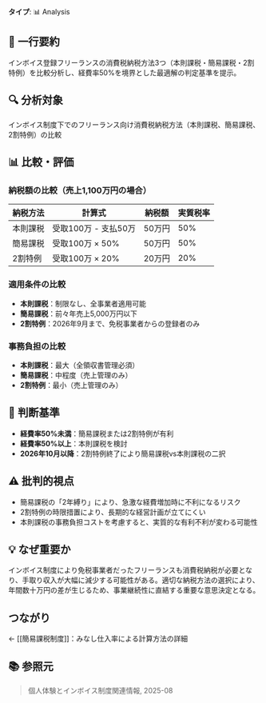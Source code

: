 **タイプ**: 📊 Analysis

## 📝 一行要約
インボイス登録フリーランスの消費税納税方法3つ（本則課税・簡易課税・2割特例）を比較分析し、経費率50%を境界とした最適解の判定基準を提示。

## 🔍 分析対象
インボイス制度下でのフリーランス向け消費税納税方法（本則課税、簡易課税、2割特例）の比較

## 📊 比較・評価

### **納税額の比較**（売上1,100万円の場合）
| 納税方法 | 計算式 | 納税額 | 実質税率 |
|---------|--------|--------|----------|
| 本則課税 | 受取100万 - 支払50万 | 50万円 | 50% |
| 簡易課税 | 受取100万 × 50% | 50万円 | 50% |
| 2割特例 | 受取100万 × 20% | 20万円 | 20% |

### **適用条件の比較**
- **本則課税**：制限なし、全事業者適用可能
- **簡易課税**：前々年売上5,000万円以下
- **2割特例**：2026年9月まで、免税事業者からの登録者のみ

### **事務負担の比較**
- **本則課税**：最大（全領収書管理必須）
- **簡易課税**：中程度（売上管理のみ）
- **2割特例**：最小（売上管理のみ）

## 🎯 判断基準
- **経費率50%未満**：簡易課税または2割特例が有利
- **経費率50%以上**：本則課税を検討
- **2026年10月以降**：2割特例終了により簡易課税vs本則課税の二択

## ⚠️ 批判的視点
- 簡易課税の「2年縛り」により、急激な経費増加時に不利になるリスク
- 2割特例の時限措置により、長期的な経営計画が立てにくい
- 本則課税の事務負担コストを考慮すると、実質的な有利不利が変わる可能性

## 💡 なぜ重要か
インボイス制度により免税事業者だったフリーランスも消費税納税が必要となり、手取り収入が大幅に減少する可能性がある。適切な納税方法の選択により、年間数十万円の差が生じるため、事業継続性に直結する重要な意思決定となる。

## つながり
← [[簡易課税制度]]：みなし仕入率による計算方法の詳細

## 📚 参照元
> 個人体験とインボイス制度関連情報, 2025-08